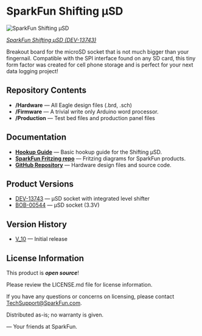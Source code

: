 SparkFun Shifting µSD
===================================
![SparkFun Shifting µSD
](https://cdn.sparkfun.com/assets/learn_tutorials/4/5/2/shifting__SD.jpg)

[*SparkFun Shifting µSD
 (DEV-13743)*](https://www.sparkfun.com/products/13743)

 Breakout board for the microSD socket that is not much bigger than your fingernail. Compatible with the SPI interface found on any SD card, this tiny form factor was created for cell phone storage and is perfect for your next data logging project!

Repository Contents
-------------------

* **/Hardware** &mdash; All Eagle design files (.brd, .sch)
* **/Firmware** &mdash; A trivial write only Arduino word processor.
* **/Production** &mdash; Test bed files and production panel files

Documentation
--------------
* **[Hookup Guide](https://learn.sparkfun.com/tutorials/microsd-breakout-with-level-shifter-hookup-guide)** &mdash; Basic hookup guide for the Shifting µSD.
* **[SparkFun Fritzing repo](https://github.com/sparkfun/Fritzing_Parts)** &mdash; Fritzing diagrams for SparkFun products.
* **[GitHub Repository](https://github.com/sparkfun/Shifting_microSD)** &mdash; Hardware design files and source code.

Product Versions
----------------
* [DEV-13743](https://www.sparkfun.com/products/13743) &mdash; µSD socket with integrated level shifter
* [BOB-00544](https://www.sparkfun.com/products/544) &mdash; µSD socket (3.3V)

Version History
---------------
* [V_10](https://www.sparkfun.com/products/13743) &mdash; Initial release

License Information
-------------------

This product is _**open source**_!

Please review the LICENSE.md file for license information.

If you have any questions or concerns on licensing, please contact TechSupport@SparkFun.com.

Distributed as-is; no warranty is given.

&mdash; Your friends at SparkFun.
